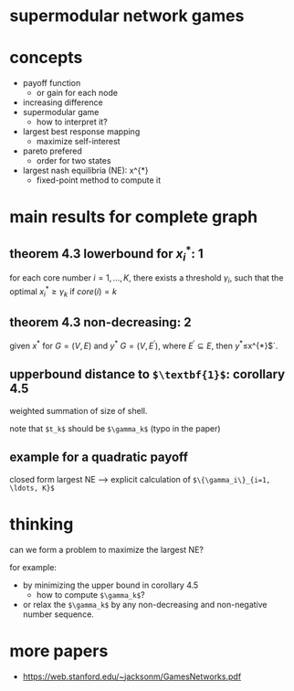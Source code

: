 # supermodular network games

# concepts

- payoff function
  - or gain for each node
- increasing difference
- supermodular game
  - how to interpret it?
- largest best response mapping
  - maximize self-interest
- pareto prefered
  - order for two states
- largest nash equilibria (NE): x^{*}
  - fixed-point method to compute it

# main results for complete graph

## theorem 4.3 lowerbound for $`x_i^{*}`$: 1

for each core number $`i=1, \ldots, K`$, there exists a threshold $`\gamma_i`$, such that the optimal $`x_i^{*} \ge \gamma_k`$ if $`core(i)=k`$


## theorem 4.3 non-decreasing: 2

given $`x^{*}`$ for $`G=(V, E)`$ and $`y^{*}`$ $`G=(V, E^{'})`$, where $`E^{'} \subseteq E`$, then $`y^{*} \le `$x^{*}$`. 

## upperbound distance to `$\textbf{1}$`: corollary 4.5 

weighted summation of size of shell.

note that `$t_k$` should be `$\gamma_k$` (typo in the paper)

## example for a quadratic payoff

closed form largest NE --> explicit calculation of `$\{\gamma_i\}_{i=1, \ldots, K}$`

# thinking

can we form a problem to maximize the largest NE?

for example: 

- by minimizing the upper bound in corollary 4.5
  - how to compute `$\gamma_k$`?
- or relax the `$\gamma_k$` by any non-decreasing and non-negative number sequence. 

# more papers

- https://web.stanford.edu/~jacksonm/GamesNetworks.pdf